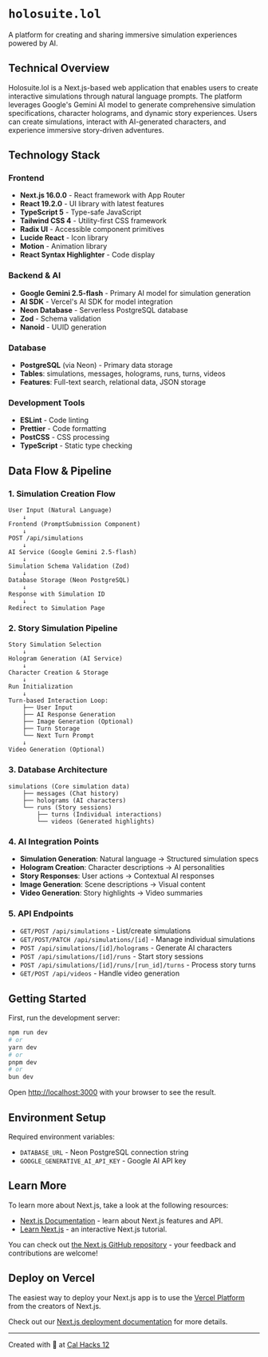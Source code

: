 # `holosuite.lol`

A platform for creating and sharing immersive simulation experiences powered by AI.

## Technical Overview

Holosuite.lol is a Next.js-based web application that enables users to create interactive simulations through natural language prompts. The platform leverages Google's Gemini AI model to generate comprehensive simulation specifications, character holograms, and dynamic story experiences. Users can create simulations, interact with AI-generated characters, and experience immersive story-driven adventures.

## Technology Stack

### Frontend

- **Next.js 16.0.0** - React framework with App Router
- **React 19.2.0** - UI library with latest features
- **TypeScript 5** - Type-safe JavaScript
- **Tailwind CSS 4** - Utility-first CSS framework
- **Radix UI** - Accessible component primitives
- **Lucide React** - Icon library
- **Motion** - Animation library
- **React Syntax Highlighter** - Code display

### Backend & AI

- **Google Gemini 2.5-flash** - Primary AI model for simulation generation
- **AI SDK** - Vercel's AI SDK for model integration
- **Neon Database** - Serverless PostgreSQL database
- **Zod** - Schema validation
- **Nanoid** - UUID generation

### Database

- **PostgreSQL** (via Neon) - Primary data storage
- **Tables**: simulations, messages, holograms, runs, turns, videos
- **Features**: Full-text search, relational data, JSON storage

### Development Tools

- **ESLint** - Code linting
- **Prettier** - Code formatting
- **PostCSS** - CSS processing
- **TypeScript** - Static type checking

## Data Flow & Pipeline

### 1. Simulation Creation Flow

```
User Input (Natural Language)
    ↓
Frontend (PromptSubmission Component)
    ↓
POST /api/simulations
    ↓
AI Service (Google Gemini 2.5-flash)
    ↓
Simulation Schema Validation (Zod)
    ↓
Database Storage (Neon PostgreSQL)
    ↓
Response with Simulation ID
    ↓
Redirect to Simulation Page
```

### 2. Story Simulation Pipeline

```
Story Simulation Selection
    ↓
Hologram Generation (AI Service)
    ↓
Character Creation & Storage
    ↓
Run Initialization
    ↓
Turn-based Interaction Loop:
    ├── User Input
    ├── AI Response Generation
    ├── Image Generation (Optional)
    ├── Turn Storage
    └── Next Turn Prompt
    ↓
Video Generation (Optional)
```

### 3. Database Architecture

```
simulations (Core simulation data)
    ├── messages (Chat history)
    ├── holograms (AI characters)
    └── runs (Story sessions)
        ├── turns (Individual interactions)
        └── videos (Generated highlights)
```

### 4. AI Integration Points

- **Simulation Generation**: Natural language → Structured simulation specs
- **Hologram Creation**: Character descriptions → AI personalities
- **Story Responses**: User actions → Contextual AI responses
- **Image Generation**: Scene descriptions → Visual content
- **Video Generation**: Story highlights → Video summaries

### 5. API Endpoints

- `GET/POST /api/simulations` - List/create simulations
- `GET/POST/PATCH /api/simulations/[id]` - Manage individual simulations
- `POST /api/simulations/[id]/holograms` - Generate AI characters
- `POST /api/simulations/[id]/runs` - Start story sessions
- `POST /api/simulations/[id]/runs/[run_id]/turns` - Process story turns
- `GET/POST /api/videos` - Handle video generation

## Getting Started

First, run the development server:

```bash
npm run dev
# or
yarn dev
# or
pnpm dev
# or
bun dev
```

Open [http://localhost:3000](http://localhost:3000) with your browser to see the result.

## Environment Setup

Required environment variables:

- `DATABASE_URL` - Neon PostgreSQL connection string
- `GOOGLE_GENERATIVE_AI_API_KEY` - Google AI API key

## Learn More

To learn more about Next.js, take a look at the following resources:

- [Next.js Documentation](https://nextjs.org/docs) - learn about Next.js features and API.
- [Learn Next.js](https://nextjs.org/learn) - an interactive Next.js tutorial.

You can check out [the Next.js GitHub repository](https://github.com/vercel/next.js) - your feedback and contributions are welcome!

## Deploy on Vercel

The easiest way to deploy your Next.js app is to use the [Vercel Platform](https://vercel.com/new?utm_medium=default-template&filter=next.js&utm_source=create-next-app&utm_campaign=create-next-app-readme) from the creators of Next.js.

Check out our [Next.js deployment documentation](https://nextjs.org/docs/app/building-your-application/deploying) for more details.

---

Created with 🧸 at [Cal Hacks 12](https://cal-hacks-12-0.devpost.com/)
